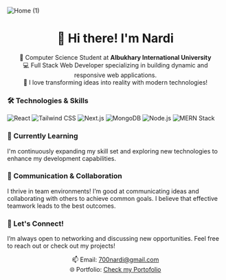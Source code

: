 
![Home (1)](https://github.com/user-attachments/assets/00f80d47-6128-4d56-a298-d663e09dec49)

<h1 align="center">👋 Hi there! I'm Nardi</h1>
<p align="center">
  🌟 Computer Science Student at <strong>Albukhary International University</strong><br>
  💻 Full Stack Web Developer specializing in building dynamic and responsive web applications.<br>
  🚀 I love transforming ideas into reality with modern technologies!
</p>

<h3>🛠️ Technologies & Skills</h3>
<p>
  <img src="https://img.shields.io/badge/React-61DAFB?style=flat-square&logo=react&logoColor=black" alt="React" />
  <img src="https://img.shields.io/badge/Tailwind%20CSS-06B6D4?style=flat-square&logo=tailwind-css&logoColor=white" alt="Tailwind CSS" />
  <img src="https://img.shields.io/badge/Next.js-000000?style=flat-square&logo=next.js&logoColor=white" alt="Next.js" />
  <img src="https://img.shields.io/badge/MongoDB-47A248?style=flat-square&logo=mongodb&logoColor=white" alt="MongoDB" />
  <img src="https://img.shields.io/badge/Node.js-8CC84B?style=flat-square&logo=nodedotjs&logoColor=white" alt="Node.js" />
  <img src="https://img.shields.io/badge/MERN%20Stack-4CAF50?style=flat-square&logo=mern&logoColor=white" alt="MERN Stack" />
</p>

<h3>🌱 Currently Learning</h3>
<p>
  I'm continuously expanding my skill set and exploring new technologies to enhance my development capabilities.
</p>

<h3>🤝 Communication & Collaboration</h3>
<p>
  I thrive in team environments! I’m good at communicating ideas and collaborating with others to achieve common goals. I believe that effective teamwork leads to the best outcomes.
</p>

<h3>💬 Let's Connect!</h3>
<p>
  I’m always open to networking and discussing new opportunities. Feel free to reach out or check out my projects!
</p>
<p align="center">
  📫 Email: <a href="mailto:700nardi@gmail.com">700nardi@gmail.com</a><br>
  🌐 Portfolio: <a href="your-portfolio-link.com">Check my Portofolio</a>
</p>
